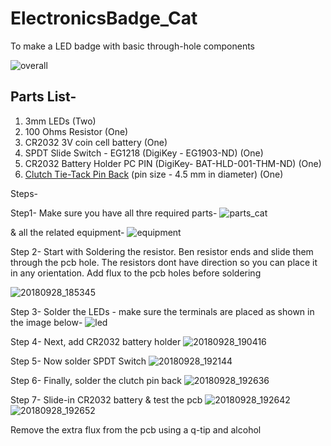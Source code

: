 # ElectronicsBadge_Cat
To make a LED badge with basic through-hole components 

![overall](https://user-images.githubusercontent.com/9293705/46259256-f255af00-c48b-11e8-86e9-42cff1108faf.png)



## Parts List-

1. 3mm LEDs (Two)
2. 100 Ohms Resistor (One)
3. CR2032 3V coin cell battery (One)
4. SPDT Slide Switch - EG1218 (DigiKey - EG1903-ND) (One)
5. CR2032 Battery Holder PC PIN (DigiKey- BAT-HLD-001-THM-ND) (One)
6. [Clutch Tie-Tack Pin Back](https://www.amazon.com/gp/product/B0759PMB12/ref=oh_aui_search_detailpage?ie=UTF8&psc=1) (pin size - 4.5 mm in diameter) (One)


Steps-

Step1-
Make sure you have all thre required parts-
![parts_cat](https://user-images.githubusercontent.com/9293705/46604174-2ba0a700-caaa-11e8-82e7-cd571b1d8a36.png)




& all the related equipment-
![equipment](https://user-images.githubusercontent.com/9293705/46604088-e4b2b180-caa9-11e8-815c-aa7beda94b09.png)


Step 2-
Start with Soldering the resistor. 
Ben resistor ends and slide them through the pcb hole. The resistors dont have direction so you can place it in any orientation. Add flux to the pcb holes before soldering

![20180928_185345](https://user-images.githubusercontent.com/9293705/46608219-da4be400-cab8-11e8-9809-a6e22c484dfb.jpg)


Step 3-
Solder the LEDs - make sure the terminals are placed as shown in the image below- 
![led](https://user-images.githubusercontent.com/9293705/46608621-4aa73500-caba-11e8-934c-d0dfb861120e.png)

Step 4-
Next, add CR2032 battery holder
![20180928_190416](https://user-images.githubusercontent.com/9293705/46608742-a5d92780-caba-11e8-9081-c781e505add2.jpg)


Step 5- 
Now solder SPDT Switch
![20180928_192144](https://user-images.githubusercontent.com/9293705/46608911-108a6300-cabb-11e8-833c-8c6fc65a9069.jpg)


Step 6-
Finally, solder the clutch pin back
![20180928_192636](https://user-images.githubusercontent.com/9293705/46608951-3283e580-cabb-11e8-8ebd-559acd2a8a76.jpg)


Step 7- 
Slide-in CR2032  battery & test the pcb
![20180928_192642](https://user-images.githubusercontent.com/9293705/46608988-4cbdc380-cabb-11e8-9de1-db83f59d8dda.jpg)
![20180928_192652](https://user-images.githubusercontent.com/9293705/46609030-6d861900-cabb-11e8-8fc9-eb523e58c54b.jpg)


Remove the extra flux from the pcb using a q-tip and alcohol
